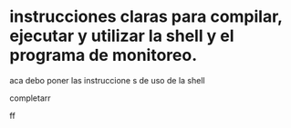 # instrucciones claras para compilar, ejecutar y utilizar la shell y el programa de monitoreo.
aca debo poner las instruccione s de uso de la shell


completarr


ff
